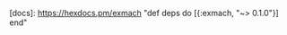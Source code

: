 [src/gh]: https://github.com/nicbet/exmach.git "从零开始的机器学习 (in Elixir) 。 以 Joel Grus 精彩的书 Data Science From Scratch 为蓝本，并采用 Elixir 。这个库中的代码可以用在你自己的 Elixir 机器学习和数据科学项目。"
[docs]: https://hexdocs.pm/exmach "def deps do [{:exmach, "~> 0.1.0"}] end"
